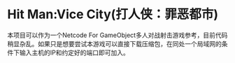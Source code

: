 # Hit Man:Vice City(打人侠：罪恶都市)
本项目可以作为一个Netcode For GameObject多人对战射击游戏参考，目前代码稍显杂乱。如果只是想要尝试本游戏可以直接下载压缩包，在同处一个局域网的条件下输入主机的IP和约定好的端口即可加入。
